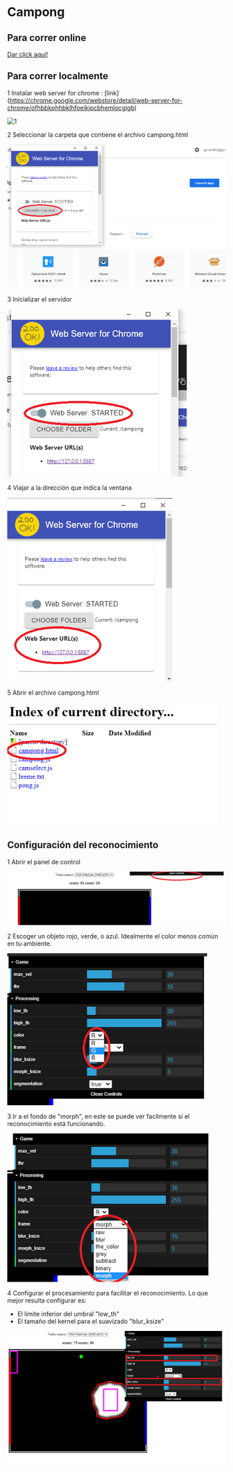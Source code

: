 # Campong

## Para correr online

[Dar click aquí!](https://yjmantilla.github.io/juego-pdi/campong.html)

## Para correr localmente

1 Instalar web server for chrome : [link] (https://chrome.google.com/webstore/detail/web-server-for-chrome/ofhbbkphhbklhfoeikjpcbhemlocgigb)

![1](/1.png)

2 Seleccionar la carpeta que contiene el archivo campong.html

![2](2.png)

3 Inicializar el servidor

![3](3.png)

4 Viajar a la dirección que indica la ventana

![4](4.png)

5 Abrir el archivo campong.html

![5](5.png)

## Configuración del reconocimiento

1 Abrir el panel de control

![open](open_panel.png)

2 Escoger un objeto rojo, verde, o azul. Idealmente el color menos común en tu ambiente.

![select](select_color.png)

3 Ir a el fondo de "morph", en este se puede ver facílmente si el reconocimiento está funcionando.

![morp](morph.png)

4 Configurar el procesamiento para facilitar el reconocimiento. Lo que mejor resulta configurar es:

- El límite inferior del umbral "low_th"
- El tamaño del kernel para el suavizado "blur_ksize"

![recon](recon.png)
